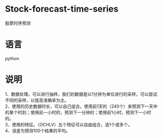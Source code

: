 # Stock-forecast-time-series
股票时序预测

# 语言
python

# 说明
1、数据处理，可以进行抽样，我们的数据是以1分钟为单位进行的采样，可以尝试不同的采样，以提高准确率为主。  
2、使用的历史数据时长，可以自己组合。使用前1天的（240个）来预测下一天中的某个时刻；使用前一小时的，预测下一分钟的；使用前1小时，预测下一小时的。  
3、使用的特征。（OCHLV）五个特征可以自由组合，选1个或多个。  
4、误差为预测100个结果的平均。  
